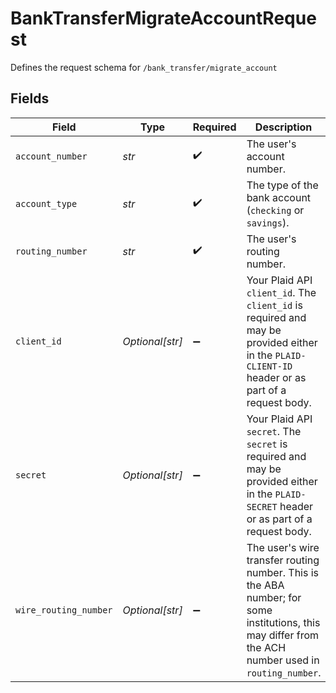 # BankTransferMigrateAccountRequest

Defines the request schema for `/bank_transfer/migrate_account`


## Fields

| Field                                                                                                                                                 | Type                                                                                                                                                  | Required                                                                                                                                              | Description                                                                                                                                           |
| ----------------------------------------------------------------------------------------------------------------------------------------------------- | ----------------------------------------------------------------------------------------------------------------------------------------------------- | ----------------------------------------------------------------------------------------------------------------------------------------------------- | ----------------------------------------------------------------------------------------------------------------------------------------------------- |
| `account_number`                                                                                                                                      | *str*                                                                                                                                                 | :heavy_check_mark:                                                                                                                                    | The user's account number.                                                                                                                            |
| `account_type`                                                                                                                                        | *str*                                                                                                                                                 | :heavy_check_mark:                                                                                                                                    | The type of the bank account (`checking` or `savings`).                                                                                               |
| `routing_number`                                                                                                                                      | *str*                                                                                                                                                 | :heavy_check_mark:                                                                                                                                    | The user's routing number.                                                                                                                            |
| `client_id`                                                                                                                                           | *Optional[str]*                                                                                                                                       | :heavy_minus_sign:                                                                                                                                    | Your Plaid API `client_id`. The `client_id` is required and may be provided either in the `PLAID-CLIENT-ID` header or as part of a request body.      |
| `secret`                                                                                                                                              | *Optional[str]*                                                                                                                                       | :heavy_minus_sign:                                                                                                                                    | Your Plaid API `secret`. The `secret` is required and may be provided either in the `PLAID-SECRET` header or as part of a request body.               |
| `wire_routing_number`                                                                                                                                 | *Optional[str]*                                                                                                                                       | :heavy_minus_sign:                                                                                                                                    | The user's wire transfer routing number. This is the ABA number; for some institutions, this may differ from the ACH number used in `routing_number`. |